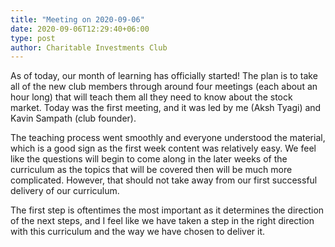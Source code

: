 ```yaml
---
title: "Meeting on 2020-09-06"
date: 2020-09-06T12:29:40+06:00
type: post
author: Charitable Investments Club
---
```

As of today, our month of learning has officially started! The plan is to take all of the new club members through around four meetings (each about an hour long) that will teach them all they need to know about the stock market. Today was the first meeting, and it was led by me (Aksh Tyagi) and Kavin Sampath (club founder).

The teaching process went smoothly and everyone understood the material, which is a good sign as the first week content was relatively easy. We feel like the questions will begin to come along in the later weeks of the curriculum as the topics that will be covered then will be much more complicated. However, that should not take away from our first successful delivery of our curriculum.

The first step is oftentimes the most important as it determines the direction of the next steps, and I feel like we have taken a step in the right direction with this curriculum and the way we have chosen to deliver it. 

